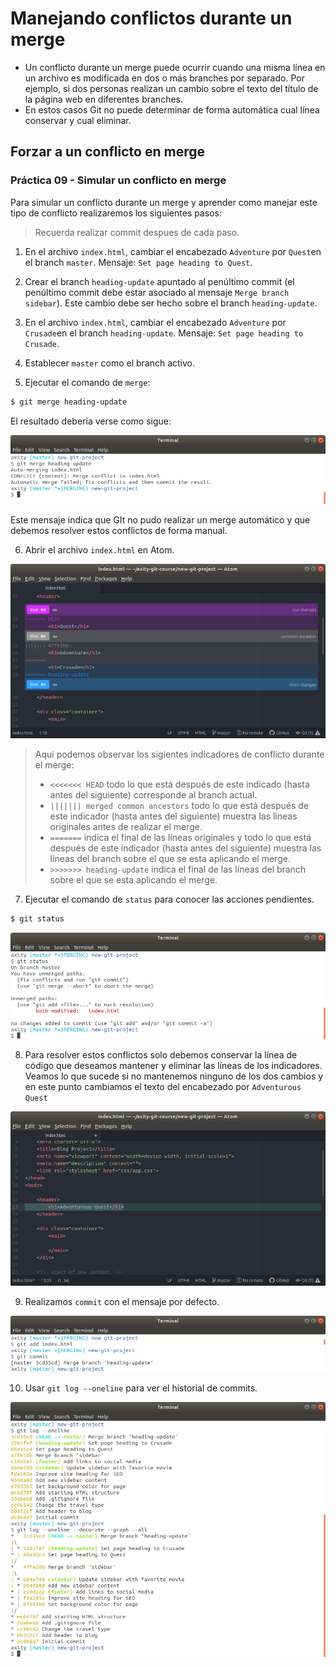 # Manejando conflictos durante un merge

 - Un conflicto durante un merge puede ocurrir cuando una misma línea en un archivo es modificada en dos o más branches por separado. Por ejemplo, si dos personas realizan un cambio sobre el texto del título de la página web en diferentes branches.
 - En estos casos Git no puede determinar de forma automática cual línea conservar y cual eliminar.

## Forzar a un conflicto en merge

### Práctica 09 - Simular un conflicto en merge

Para simular un conflicto durante un merge y aprender como manejar este tipo de conflicto realizaremos los siguientes pasos:

> Recuerda realizar commit despues de cada paso.

 1. En el archivo `index.html`, cambiar el encabezado `Adventure` por `Quest`en el branch `master`. Mensaje: `Set page heading to Quest`.

 2. Crear el branch `heading-update` apuntado al penúltimo commit (el penúltimo commit debe estar asociado al mensaje `Merge branch sidebar`). Este cambio debe ser hecho sobre el branch `heading-update`. 

 3. En el archivo `index.html`, cambiar el encabezado `Adventure` por `Crusade`en el branch `heading-update`. Mensaje: `Set page heading to Crusade`.

 4. Establecer `master` como el branch activo.

 5. Ejecutar el comando de `merge`:

```bash
$ git merge heading-update
```

El resultado debería verse como sigue:

![img_09_git_merge_01](images/img_09_git_merge_01.png)

Este mensaje indica que GIt no pudo realizar un merge automático y que debemos resolver estos conflictos de forma manual.

 6. Abrir el archivo `index.html` en Atom.

![img_09_git_merge_02](images/img_09_git_merge_02.png)

> Aqui podemos observar los sigientes indicadores de conflicto durante
> el merge:
> 
> -   `<<<<<<< HEAD` todo lo que está después de este indicado (hasta antes del siguiente) corresponde al branch actual.
> -   `||||||| merged common ancestors` todo lo que está después de este indicador (hasta antes del siguiente) muestra las líneas originales
> antes de realizar el merge.
> -   `=======` indica el final de las líneas originales y todo lo que está después de este indicador (hasta antes del siguiente) muestra las
> líneas del branch sobre el que se esta aplicando el merge.
> -   `>>>>>>> heading-update` indica el final de las líneas del branch sobre el que se esta aplicando el merge.

 7. Ejecutar el comando de `status` para conocer las acciones pendientes.

```bash
$ git status
```

![img_09_git_merge_03](images/img_09_git_merge_03.png)

 8. Para resolver estos conflictos solo debemos conservar la línea de código que deseamos mantener y eliminar las líneas de los indicadores. Veamos lo que sucede si no mantenemos ninguno de los dos cambios y en este punto cambiamos el texto del encabezado por `Adventurous Quest`

![img_09_git_merge_04](images/img_09_git_merge_04.png)

 9. Realizamos `commit`  con el mensaje por defecto.

![img_09_git_merge_05](images/img_09_git_merge_05.png)

10. Usar `git log --oneline` para ver el historial de commits.

![img_09_git_merge_06](images/img_09_git_merge_06.png)

<!--stackedit_data:
eyJoaXN0b3J5IjpbMTY3MjY2MTY0NCw5MTUyODcxOTYsMTA5Nj
E2NzQ4LC0zODg0MjQ4MywzODgwNzUzNjgsODY3MDgyNTk0LDcy
NjA1NjgyNywtNjgxNjQ0OTcyLDE3Nzg3NDI5OTEsLTM4MDA1Mz
QzNV19
-->